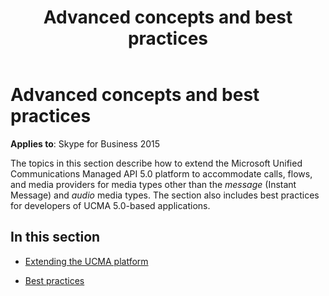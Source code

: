 ﻿---
title: Advanced concepts and best practices
TOCTitle: Advanced concepts and best practices
ms:assetid: 19c1416f-fa55-4ccc-a0fb-42519abb16a1
ms:mtpsurl: https://msdn.microsoft.com/en-us/library/Dn466079(v=office.16)
ms:contentKeyID: 65240016
ms.date: 07/27/2015
mtps_version: v=office.16
---

# Advanced concepts and best practices


**Applies to**: Skype for Business 2015

The topics in this section describe how to extend the Microsoft Unified Communications Managed API 5.0 platform to accommodate calls, flows, and media providers for media types other than the *message* (Instant Message) and *audio* media types. The section also includes best practices for developers of UCMA 5.0-based applications.

## In this section

  - [Extending the UCMA platform](extending-the-ucma-platform.md)

  - [Best practices](best-practices.md)

